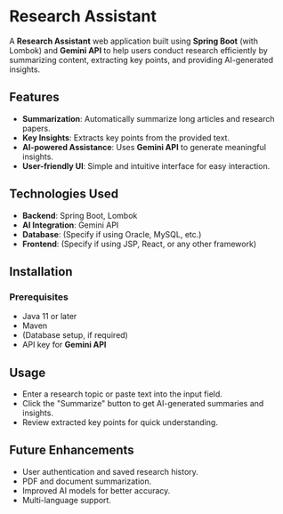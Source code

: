 # Research Assistant

A **Research Assistant** web application built using **Spring Boot** (with Lombok) and **Gemini API** to help users conduct research efficiently by summarizing content, extracting key points, and providing AI-generated insights.

## Features
- **Summarization**: Automatically summarize long articles and research papers.
- **Key Insights**: Extracts key points from the provided text.
- **AI-powered Assistance**: Uses **Gemini API** to generate meaningful insights.
- **User-friendly UI**: Simple and intuitive interface for easy interaction.

## Technologies Used
- **Backend**: Spring Boot, Lombok
- **AI Integration**: Gemini API
- **Database**: (Specify if using Oracle, MySQL, etc.)
- **Frontend**: (Specify if using JSP, React, or any other framework)

## Installation
### Prerequisites
- Java 11 or later
- Maven
- (Database setup, if required)
- API key for **Gemini API**

## Usage
- Enter a research topic or paste text into the input field.
- Click the "Summarize" button to get AI-generated summaries and insights.
- Review extracted key points for quick understanding.

## Future Enhancements
- User authentication and saved research history.
- PDF and document summarization.
- Improved AI models for better accuracy.
- Multi-language support.
